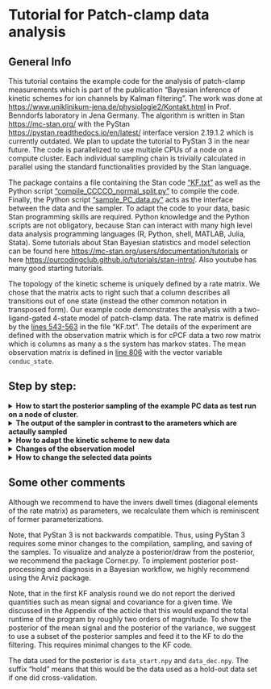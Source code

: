 # Tutorial for Patch-clamp data analysis
## General Info
This tutorial contains the example code for the analysis of patch-clamp measurements which is part of the publication “Bayesian inference of kinetic schemes for ion channels by Kalman filtering”. The work was done at https://www.uniklinikum-jena.de/physiologie2/Kontakt.html in Prof. Benndorfs laboratory in Jena Germany. The algorithm is written in  Stan https://mc-stan.org/ with the PyStan https://pystan.readthedocs.io/en/latest/ interface version 2.19.1.2 which is currently outdated. We plan to update the tutorial to PyStan 3 in the near future. The code is parallelized to use multiple CPUs of a node on a compute cluster. Each individual sampling chain is trivially calculated in parallel using the standard functionalities provided by the Stan language.

The package contains a file containing the Stan code [“KF.txt”](KF.txt) as well as the Python script [“compile_CCCCO_normal_split.py”](compile_CCCCO_normal_split.py) to compile the code.  Finally, the Python script [“sample_PC_data.py”](sample_PC_data.py) acts as the interface between the data and the sampler. To adapt the code to your data, basic Stan programming skills are required. Python knowledge and the Python scripts are not obligatory, because Stan can interact with many high level data analysis programming languages (R, Python, shell, MATLAB, Julia, Stata).
Some tutorials about Stan Bayesian statistics and model selection can be found here https://mc-stan.org/users/documentation/tutorials or
here https://ourcodingclub.github.io/tutorials/stan-intro/. Also youtube has many good starting tutorials.

The topology of the kinetic scheme is uniquely defined by a rate matrix. We chose that the matrix acts to right such that a column describes all transitions out of one state (instead the other common notation in transposed form). Our example code demonstrates the analysis with a two-ligand-gated 4-state model of patch-clamp data. The rate matrix is defined by the [lines 543-563](KF.txt#L535) in the file “KF.txt”. 
The details of the experiment are defined with the observation matrix which is for cPCF data a two row matrix which is columns as many a s the system has markov states.
The mean observation matrix is defined in [line 806](KF.txt#L810) with the vector variable `conduc_state`. 

## Step by step:

<details>
<summary><b> How to start the posterior sampling of the example PC data as test run on a node of cluster. </b></summary>

1. One needs to install Stan and PyStan.

2. One executes “compile_CCCCO_normal_split.py” by entering
```console
python3 compile_CCCCO_normal_split.py
```
into the command line.
That compiles the Stan code [“KF.txt”](KF.txt) into an executable program `KF_CCCO.pic`.

3. Entering
```console
python3 sample_PC_data.py 8000
```
executes a Python program which acts as an interface between the data from [“data/current8000.npy”](data/current8000.npy) and 	    
sampling algorithm `KF_CCCO.pic`. In the folder, data are 4 numpy arrays. The numpy 
array [“data/current8000.npy”](data/current8000.npy) has the data of 10 different ligand concentrations with two
ligand jumps from zero to the concentration and back to zero. The numpy array [“Time.npy”](data/Time.npy)
is the time axis of all traces in the current array. The ligand concentrations are saved 
in [“ligand_conc.txt”](data/ligand_conc.txt) and [“ligand_conc_decay.txt”](data/ligand_conc_decay.txt). 
Each row of the ligand matrix defines an array whose entries are element-wise multiplied with the rates in the function 
`multiply_ligandconc_CCCO`. Ligand-independent rates are multiplied by one and the 
ligand-depended rates are multiplied with a ligand concentration.
The time points of the concentration jumps are defined in the script  [“sample_PC_data.py”](sample_PC_data.py) 
in the functions [data_slices_beg_new](sample_PC_data.py#L51) and ["data_slices_decay_new"](sample_PC_data.py#L115)
We explain further below how to alter the selected ime points used for the fit.	

### Paralized over the CPUs of a node	
Each time trace is cut such that activation or deactivation is treated as an individual time trace on an 
individual CPU.
We assumed that we only needed 5 patches. So two ligand concentrations 
were measured from one patch. For optimal caluclation efficiency, 10 time traces 
require 20 CPUs (activation and decay) or 40 CPUs to apply cross-validaton 4 times to 
4 independent sample chains. 


</details>



<details>
<summary><b>The output of the sampler in contrast to the arameters which are actaully sampled</b></summary>
All of the files are generated by the algorithm after the sampling of the posterior.
+ The csv file `rate_matrix_params` contains the samples of the posterior of the rate 
  matrix. Simply analysing them und creating posterior distributions from them
	means that we marginalized out all the other parameters. Note 
  that the sampler actually works with invers dwell times and tranistion probabilties defined [“KF.txt”](KF.txt#L1343-#L1344). 
  The inverse dwell times are on a scaled log scale thus one has to multiply them by a  
  scaling factor [“KF.txt line 1383-1386"](KF.txt#L1383-#L1386) for the actual log scale. 
  Also as a little cheat `ratio[3]` is actually used as inverse dwell time.
+ The single-channel current samples are saved in an numpy array `i_single.npy`.
+ The samples of the variance parameter are saved in the numpy file `measurement_sigma.npy`.
+ The samples of the open-channel variance parameter are saved in the numpy file `open_variance.npy`.
+ The samples of the “Ion channels per time trace parameter” are saved in the numpy file `N_traces.npy`.

</details>

<details>
<summary><b>How to adapt the kinetic scheme to new data</b></summary>

5. To adapt the kinetic scheme, one needs to change two matrices inside [“KF.txt”](KF.txt): the rate marix and observation
matrix which defines which states are conducting and the functions related to the kinetic scheme. After all
changes to the Stan program, “KF.txt” needs to be recompiled.

	1. The function
	```Stan
	matrix create_rate_matrix(real[] theta_array,
			          real[] ratios,
				  int N_free_para,
				  vector ligand_conc,
				  int M_states,
				  real numeric_precision)
	{

		matrix[M_states, M_states] rates;
		vector[N_free_para] theta_vec = multiply_ligandconc_CCCO_log_uniform(theta_array,
							ratios,
							N_free_para,
							ligand_conc);

		rates = assign_param_to_rate_matrix_CCCO(theta_vec, M_states);

		rates  = assign_diagonal_elements(rates, M_states, numeric_precision);

		return rates;
	 }
	```
	defines the rate matrix:
	First, the function `multiply_ligandconc_CCCO` needs to be adapted. That function takes the parameters 		
	from the parameters block and computes the rates of the rate matrix:

	```Stan
	vector multiply_ligandconc_CCCO_log_uniform(real[] theta_array,
		                                    real[] equili,
		                                    int N_free_para,
		                                    vector ligand_conc)
	{

		vector[N_free_para] theta;
		//print("ratio: ", theta_array[6]);
		theta[2] = theta_array[1];

		theta[4] = theta_array[2] ;
		theta[1] = theta[4] / (1 - equili[1]) * equili[1];

		theta[3] = theta_array[3] * equili[2];
		theta[6] = theta_array[3] * (1 - equili[2]);
		theta[5] = pow(10, (4.7 * equili[3] - 1));

		return theta .* ligand_conc;
	}
	```


	There some rates in our example whose value scale linearly with the ligand concentration.
	Ad the end of the function (line 88) the rates are mutliplied elementwise with the respective
	ligand concentration or simply with one if they are not ligand-concentration-dependent. The return 
	variables are then passed to the `assign_param_to_rate_matrix_CCCO` function. Note that this 
	example code has four inverse dwell times as transition parameters and two probabilities from which the six 
	rates are constructed.
	The function gets the information which rate is ligand-concentration-dependent from a array 
	which consist of entries which equal ones and entries which equal the ligand concentration.
	Note, that for each ligand concentration here exist one array which gets distributed to the CPU on the upper
	level of the Stan programm. Thus on this level every function is programme just if there was only one ligand
	concentration. The arrays of ligand concentrations are defined in
	the ["data" folder](data/) in the files [ligand_conc.txt](data/ligand_conc.txt) for the activation and 
	[ligand_conc_decay.txt](data/ligand_conc_decay.txt) for the deactivation

	The rate matrix is defined in the next following function `assign_param_to_rate_matrix_CCCO` in
	"create_rate_matrix" (line 61).
	
	As an example the function:
	```Stan
	matrix assign_param_to_rate_matrix_CCCO(vector theta, int M_states)
	{
		matrix[M_states, M_states] rates_mat;
		rates_mat    = [[      0 , theta[1],        0,         0],
				[theta[2],        0, theta[3],         0],
				[       0, theta[4],        0,  theta[5]],
				[       0,        0,  theta[6],        0]];



		return rates_mat;
	}
	```
	gets the vector variable `theta` with the rates and an int variable `M_states`
	with the number of Markov states. "M_states is" It defines the topology of the kinetic scheme by
	the independent non-zero coefficients. Thus we defined here a 4x4 rate matrix with 
	6 chemical reaction channels which describe the kinetic scheme of the ion channel.
	Each ion channel has 2 states it is directly connected with by one transition 
	(monomolocular chemical  reaction). Only the first and the fourth state have only 
	one ajacent state. We chose the notation where the matrix acts onto the a column vector to its right 
	which means the each coloumn of the rate matrix needs to be sum to zero. This happens 
	in the following function `assign_diagonal_elements(rates, M_states, numeric_precision);`.

	To change the topology of the kinetic scheme from a 4-state to a 5-state kinetic scheme 
	with a loop structure, we change the function (and rename it):
	```Stan
	matrix assign_param_to_rate_matrix_CCO_CO(vector theta, int M_states)
	{
		matrix[M_states, M_states] rates_mat;
		rates_mat    = [[      0 , theta[1],        0,         0,             0],
				[theta[2],        0, theta[3],         0,      theta[7]],
				[       0, theta[4],        0,  theta[5],             0],
				[       0,        0,  theta[6],        0,      theta[9]],
				[       0, theta[8],        0, theta[10],             0]];



		return rates_mat;
	}
	```

	Remember that each i-th row shows the transitions out of i-th state. Thus you can read 
	from this matrix:
	
	* The first state transitions into the second. 	
	* The second transitions into the first, the third, and the fifth.
	* The third transitions into the second and fourth.
	* The fourth into the third and the fifth
	* The fifth into the second and fourth.
		
	Now, obvisously that we changed the function name which defines the kinetic scheme we have to change 
	the name also in the place where the function is called.
	So instead of `assign_param_to_rate_matrix_CCCO` here in line 61 we have to change it to
	`assign_param_to_rate_matrix_CCO_CO` in the KF.txt file. The KF.txt file gets the number of Markov states
	as an input from the python script which starts the sampling.

	As mentioned above the function `assign_param_to_rate_matrix_CCCO` assigns rates to the off-diagonal elements. Note
	that a closed first-order Markov system requires that each diagonal element is the negative sum of its column. 
	That property is enforced in function `assign_diagonal_elements`. Note that this is redundant as we start 
	in the parameters block with the invers dwell time for each state as parameters. But we could have chosen a different 
	parametrization to begin with. In a current project we investiage this parametrisation but there are a couple of other
	options.


</details>

<details>
<summary><b>Changes of the observation model</b></summary>

1. The row vector `conduc_state` needs to  be changed to the desired signal model. It represents the 
   matrix H from the article which generates the mean signal for a given ensemble state but also adds covariance 
   to signal due the fact that the true system state is unkown. In the function `calcLikelihood_for_each_trace` in (line
   [KF.txt](KF.txt#L794) we defined the linear observation matrix
   as a row vector whose [KF.txt](KF.txt#L812):
   `Stan
   row_vector[M_states] conduc_state = [0,0,0, i_single_channel];
   `
   The fourth state is in this case the conducting state. Every other of the three states has a conductance of zero.
   If more than two conducting classes (non-conducting and conducting) are modeled, additional single-channel current
   parameters need to be defined in the parameters block.

2. If there are multiple open-channel noise standard deviations states
   the function `calc_sigma_and_mean` must be adapted.

</details>

<details>
<summary><b>How to change the selected data points </b></summary>

The Bayesian filter assume the following data structure one data point before the concentration 
jump which is for each ligand concentration defined in ["data_slices_decay_new"](sample_PC_data.py#L71-#L80) 
and the followng data of the activation curve is selected in ["data_slices_decay_new"](sample_PC_data.py#L53-#L62)
The time difference for equaly spaced datapoints is defined in ["data_slices_decay_new"](sample_PC_data.py#L85-#L89)
The concentration jump happens at element 2500 of the array `Time` we create a zero time in 
["data_slices_decay_new"](sample_PC_data.py#L91) and then define the offset time between the firs and second data point.
["data_slices_decay_new"](sample_PC_data.py#L92-#L93)	

Similar for the deactivation for each ligand concentration the first datapoint is still with applied ligand concentration
defined in ["data_slices_decay_new"](sample_PC_data.py#L131-#L140) 
and the following data of the deactivation curve is selected in ["data_slices_decay_new"](sample_PC_data.py#L119-#L128)

</details>



	



## Some other comments

Although we recommend to have the invers dwell times (diagonal elements of the rate matrix) as parameters, we recalculate them which is reminiscent of former parameterizations.  

Note, that PyStan 3 is not backwards compatible. Thus, using PyStan 3 requires some minor changes to the compilation, sampling, and saving of the samples. To visualize and analyze a posterior/draw from the posterior, we recommend the package Corner.py. To implement posterior post-processing and diagnosis in a Bayesian workflow, we highly recommend  using the Arviz package.

Note, that in the first KF analysis round we do not report the derived quantities such as mean signal and covariance for a given time.  We discussed in the Appendix of the acticle that this would expand the total runtime of the program by roughly two orders of magnitude.  To show the posterior of the mean signal and the posterior of the variance, we suggest to use a subset of the posterior samples and feed it to the KF to do the filtering. This requires minimal changes to the KF code.

The data used for the posterior is `data_start.npy` and `data_dec.npy`. The suffix “hold” means that this would be the data used as a hold-out data set if one did cross-validation.

			
